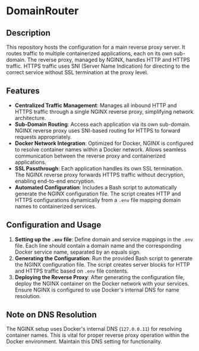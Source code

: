 # DomainRouter

## Description

This repository hosts the configuration for a main reverse proxy server. It
routes traffic to multiple containerized applications, each on its own
sub-domain. The reverse proxy, managed by NGINX, handles HTTP and HTTPS traffic.
HTTPS traffic uses SNI (Server Name Indication) for directing to the correct
service without SSL termination at the proxy level.

## Features

- **Centralized Traffic Management**: Manages all inbound HTTP and HTTPS
  traffic through a single NGINX reverse proxy, simplifying network architecture.
- **Sub-Domain Routing**: Access each application via its own sub-domain.
  NGINX reverse proxy uses SNI-based routing for HTTPS to forward requests
  appropriately.
- **Docker Network Integration**: Optimized for Docker, NGINX is configured
  to resolve container names within a Docker network. Allows seamless
  communication between the reverse proxy and containerized applications.
- **SSL Passthrough**: Each application handles its own SSL termination.
  The NGINX reverse proxy forwards HTTPS traffic without decryption, enabling
  end-to-end encryption.
- **Automated Configuration**: Includes a Bash script to automatically generate
  the NGINX configuration file. The script creates HTTP and HTTPS configurations
  dynamically from a `.env` file mapping domain names to containerized services.

## Configuration and Usage

1. **Setting up the `.env` file**: Define domain and service mappings in the
   `.env` file. Each line should contain a domain name and the corresponding
   Docker service name, separated by an equals sign.
2. **Generating the Configuration**: Run the provided Bash script to generate
   the NGINX configuration file. The script creates server blocks for HTTP and
   HTTPS traffic based on `.env` file contents.
3. **Deploying the Reverse Proxy**: After generating the configuration file,
   deploy the NGINX container on the Docker network with your services. Ensure
   NGINX is configured to use Docker's internal DNS for name resolution.

## Note on DNS Resolution

The NGINX setup uses Docker's internal DNS (`127.0.0.11`) for resolving
container names. This is vital for proper reverse proxy operation within the
Docker environment. Maintain this DNS setting for functionality.
